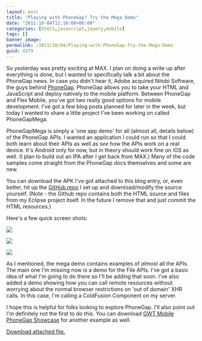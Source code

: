 ```yaml
---
layout: post
title: "Playing with PhoneGap? Try the Mega Demo"
date: "2011-10-04T11:10:00+06:00"
categories: [html5,javascript,jquery,mobile]
tags: []
banner_image: 
permalink: /2011/10/04/Playing-with-PhoneGap-Try-the-Mega-Demo
guid: 4379
---
```


So yesterday was pretty exciting at MAX. I plan on doing a write up after everything is done, but I wanted to specifically talk a bit about the PhoneGap news. In case you didn't hear it, Adobe acquired Nitobi Software, the guys behind <a href="http://www.phonegap.com">PhoneGap</a>. PhoneGap allows you to take your HTML and JavaScript and deploy natively to the mobile platform. Between PhoneGap and Flex Mobile, you've got two really good options for mobile development. I've got a few blog posts planned for later in the week, but today I wanted to share a little project I've been working on called PhoneGapMega.
<!--more-->
<p>

<p/>
PhoneGapMega is simply a 'one app demo' for all (almost all, details below) of the PhoneGap APIs. I wanted an application I could run so that I could both learn about their APIs as well as <i>see</i> how the APIs work on a real device. It's Android only for now, but in theory should work fine on iOS as well. (I plan to build out an IPA after I get back from MAX.) Many of the code samples come straight from the PhoneGap docs themselves and some are new. 
<p/>
You can download the APK I've got attached to this blog entry, or, even better, hit up the <a href="https://github.com/cfjedimaster/PhoneGapMega">GitHub repo</a> I set up and download/modify the source yourself. (Note - the Github repo contains both the HTML source and files from my Eclipse project itself. In the future I remove that and just commit the HTML resources.)
<p/>
Here's a few quick screen shots:
<p/>
<img src="https://static.raymondcamden.com/images/s11.png" />
<p/>
<img src="https://static.raymondcamden.com/images/cfjedi/s22.png" />
<p/>
<img src="https://static.raymondcamden.com/images/cfjedi/s31.png" />
<p/>
As I mentioned, the mega demo contains examples of <i>almost</i> all the APIs. The main one I'm missing now is a demo for the File APIs. I've got a basic idea of what I'm going to do there so I'll be adding that soon. I've also added a demo showing how you can call remote resources without worrying about the normal browser restrictions on 'out of domain' XHR calls. In this case, I'm calling a ColdFusion Component on my server.
<p/>
I hope this is helpful for folks looking to explore PhoneGap. I'll also point out I'm definitely not the first to do this. You can download <a href="https://market.android.com/details?id=com.gwtmobile.phonegap&feature=search_result">GWT Mobile PhoneGap Showcase</a> for another example as well.<p><a href='enclosures/C{% raw %}%3A%{% endraw %}5Chosts{% raw %}%5C2009%{% endraw %}2Ecoldfusionjedi{% raw %}%2Ecom%{% endraw %}5Cenclosures{% raw %}%2FPhoneGapMega%{% endraw %}2Eapk'>Download attached file.</a></p>